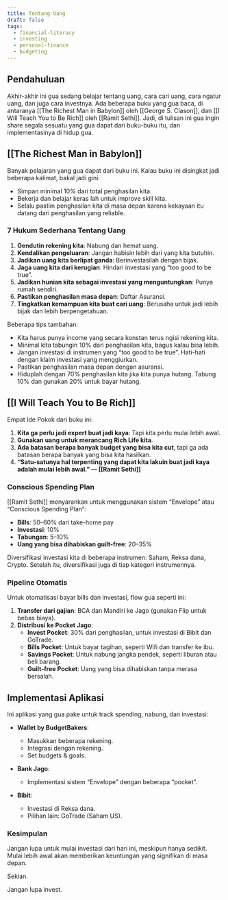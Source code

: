 ```yaml
---
title: Tentang Uang
draft: false
tags:
  - financial-literacy
  - investing
  - personal-finance
  - budgeting
---
```


## Pendahuluan

Akhir-akhir ini gua sedang belajar tentang uang, cara cari uang, cara ngatur uang, dan juga cara investnya. Ada beberapa buku yang gua baca, di antaranya [[The Richest Man in Babylon]] oleh [[George S. Clason]], dan [[I Will Teach You to Be Rich]] oleh [[Ramit Sethi]]. Jadi, di tulisan ini gua ingin share segala sesuatu yang gua dapat dari buku-buku itu, dan implementasinya di hidup gua.

## [[The Richest Man in Babylon]]

Banyak pelajaran yang gua dapat dari buku ini. Kalau buku ini disingkat jadi beberapa kalimat, bakal jadi gini:

- Simpan minimal 10% dari total penghasilan kita.
- Bekerja dan belajar keras lah untuk improve skill kita.
- Selalu pastiin penghasilan kita di masa depan karena kekayaan itu datang dari penghasilan yang reliable.

### 7 Hukum Sederhana Tentang Uang

1. **Gendutin rekening kita**: Nabung dan hemat uang.
2. **Kendalikan pengeluaran**: Jangan habisin lebih dari yang kita butuhin.
3. **Jadikan uang kita berlipat ganda**: Berinvestasilah dengan bijak.
4. **Jaga uang kita dari kerugian**: Hindari investasi yang “too good to be true”.
5. **Jadikan hunian kita sebagai investasi yang menguntungkan**: Punya rumah sendiri.
6. **Pastikan penghasilan masa depan**: Daftar Asuransi.
7. **Tingkatkan kemampuan kita buat cari uang**: Berusaha untuk jadi lebih bijak dan lebih berpengetahuan.

Beberapa tips tambahan:

- Kita harus punya income yang secara konstan terus ngisi rekening kita.
- Minimal kita tabungin 10% dari penghasilan kita, bagus kalau bisa lebih.
- Jangan investasi di instrumen yang “too good to be true”. Hati-hati dengan klaim investasi yang menggiurkan.
- Pastikan penghasilan masa depan dengan asuransi.
- Hiduplah dengan 70% penghasilan kita jika kita punya hutang. Tabung 10% dan gunakan 20% untuk bayar hutang.

## [[I Will Teach You to Be Rich]]

Empat Ide Pokok dari buku ini:

1. **Kita ga perlu jadi expert buat jadi kaya**: Tapi kita perlu mulai lebih awal.
2. **Gunakan uang untuk merancang Rich Life kita**.
3. **Ada batasan berapa banyak budget yang bisa kita cut**, tapi ga ada batasan berapa banyak yang bisa kita hasilkan.
4. **“Satu-satunya hal terpenting yang dapat kita lakuin buat jadi kaya adalah mulai lebih awal.” — [[Ramit Sethi]]**

### Conscious Spending Plan

[[Ramit Sethi]] menyarankan untuk menggunakan sistem “Envelope” atau “Conscious Spending Plan”:

- **Bills**: 50–60% dari take-home pay
- **Investasi**: 10%
- **Tabungan**: 5–10%
- **Uang yang bisa dihabiskan guilt-free**: 20–35%

Diversifikasi investasi kita di beberapa instrumen: Saham, Reksa dana, Crypto. Setelah itu, diversifikasi juga di tiap kategori instrumennya.

### Pipeline Otomatis

Untuk otomatisasi bayar bills dan investasi, flow gua seperti ini:

1. **Transfer dari gajian**: BCA dan Mandiri ke Jago (gunakan Flip untuk bebas biaya).
2. **Distribusi ke Pocket Jago**:
   - **Invest Pocket**: 30% dari penghasilan, untuk investasi di Bibit dan GoTrade.
   - **Bills Pocket**: Untuk bayar tagihan, seperti Wifi dan transfer ke ibu.
   - **Savings Pocket**: Untuk nabung jangka pendek, seperti liburan atau beli barang.
   - **Guilt-free Pocket**: Uang yang bisa dihabiskan tanpa merasa bersalah.

## Implementasi Aplikasi

Ini aplikasi yang gua pake untuk track spending, nabung, dan investasi:

- **Wallet by BudgetBakers**:

  - Masukkan beberapa rekening.
  - Integrasi dengan rekening.
  - Set budgets & goals.

- **Bank Jago**:

  - Implementasi sistem “Envelope” dengan beberapa “pocket”.

- **Bibit**:
  - Investasi di Reksa dana.
  - Pilihan lain: GoTrade (Saham US).

### Kesimpulan

Jangan lupa untuk mulai investasi dari hari ini, meskipun hanya sedikit. Mulai lebih awal akan memberikan keuntungan yang signifikan di masa depan.

Sekian.

Jangan lupa invest.
